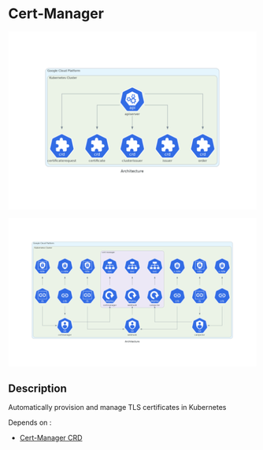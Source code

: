 # Cert-Manager

![cert-manager CRD](../../img/cert-manager-crds.png)

![cert-manager](../../img/cert-manager.png)

## Description

Automatically provision and manage TLS certificates in Kubernetes

Depends on :

* [Cert-Manager CRD](./cert-manager-crds.md)

